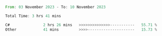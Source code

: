 <!--<div align=center><img src="https://leetcard.jacoblin.cool/CalvinWan0101"></div>-->

<!--START_SECTION:waka-->

```rust
From: 03 November 2023 - To: 10 November 2023

Total Time: 3 hrs 41 mins

C#               2 hrs 26 mins   >>>>>>>>>>>>>>-----------   55.71 %
Other            41 mins         >>>>---------------------   15.73 %
```

<!--END_SECTION:waka-->
